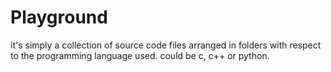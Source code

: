 # Playground

it's simply a collection of source code files arranged in folders with respect to the programming language used.
could be c, c++ or python.

